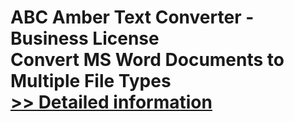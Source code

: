# ABC Amber Text Converter - Business License<br />Convert MS Word Documents to Multiple File Types<br />[>> Detailed information](https://secure.shareit.com/shareit/product.html?productid=300810473&affiliateid=200057808)